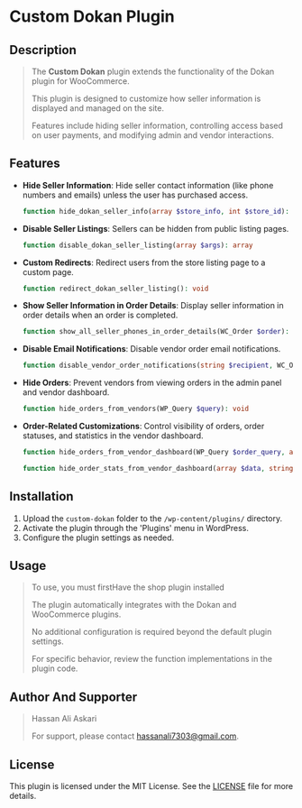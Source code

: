 # Custom Dokan Plugin

## Description

>The **Custom Dokan** plugin extends the functionality of the Dokan plugin for WooCommerce.
>
>This plugin is designed to customize how seller information is displayed and managed on the site. 
>
>Features include hiding seller information, controlling access based on user payments, and modifying admin and vendor interactions.


## Features

- **Hide Seller Information**: Hide seller contact information (like phone numbers and emails) unless the user has purchased access.
    ```php
    function hide_dokan_seller_info(array $store_info, int $store_id): array
    ```
  
- **Disable Seller Listings**: Sellers can be hidden from public listing pages.
    ```php
    function disable_dokan_seller_listing(array $args): array
    ```

- **Custom Redirects**: Redirect users from the store listing page to a custom page.
    ```php
    function redirect_dokan_seller_listing(): void
    ```

- **Show Seller Information in Order Details**: Display seller information in order details when an order is completed.
    ```php
    function show_all_seller_phones_in_order_details(WC_Order $order): void
    ```

- **Disable Email Notifications**: Disable vendor order email notifications.
    ```php
    function disable_vendor_order_notifications(string $recipient, WC_Order $order): string
    ```

- **Hide Orders**: Prevent vendors from viewing orders in the admin panel and vendor dashboard.
    ```php
    function hide_orders_from_vendors(WP_Query $query): void
    ```

- **Order-Related Customizations**: Control visibility of orders, order statuses, and statistics in the vendor dashboard.
    ```php
    function hide_orders_from_vendor_dashboard(WP_Query $order_query, array $args): void
    ```

    ```php
    function hide_order_stats_from_vendor_dashboard(array $data, string $widget): array
    ```


## Installation

1. Upload the `custom-dokan` folder to the `/wp-content/plugins/` directory.
2. Activate the plugin through the 'Plugins' menu in WordPress.
3. Configure the plugin settings as needed.


## Usage

>To use, you must firstHave the shop plugin installed
>
>The plugin automatically integrates with the Dokan and WooCommerce plugins.
>
>No additional configuration is required beyond the default plugin settings. 
>
>For specific behavior, review the function implementations in the plugin code.


## Author And Supporter

>Hassan Ali Askari
>
>For support, please contact [hassanali7303@gmail.com](mailto:hassanali7303@gmail.com).


## License

This plugin is licensed under the MIT License. See the [LICENSE](LICENSE) file for more details.